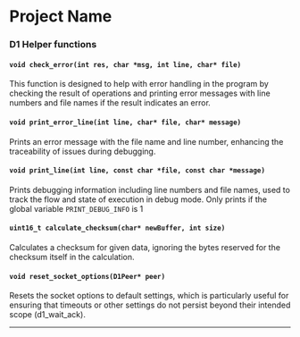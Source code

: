 # Project Name




### D1 Helper functions

#### `void check_error(int res, char *msg, int line, char* file)`
This function is designed to help with error handling in the program by checking the result of operations and printing error messages with line numbers and file names if the result indicates an error.

#### `void print_error_line(int line, char* file, char* message)`
Prints an error message with the file name and line number, enhancing the traceability of issues during debugging.

#### `void print_line(int line, const char *file, const char *message)`
Prints debugging information including line numbers and file names, used to track the flow and state of execution in debug mode. Only prints if the global variable `PRINT_DEBUG_INFO` is 1

#### `uint16_t calculate_checksum(char* newBuffer, int size)`
Calculates a checksum for given data, ignoring the bytes reserved for the checksum itself in the calculation.

#### `void reset_socket_options(D1Peer* peer)`
Resets the socket options to default settings, which is particularly useful for ensuring that timeouts or other settings do not persist beyond their intended scope (d1_wait_ack).

--- 
